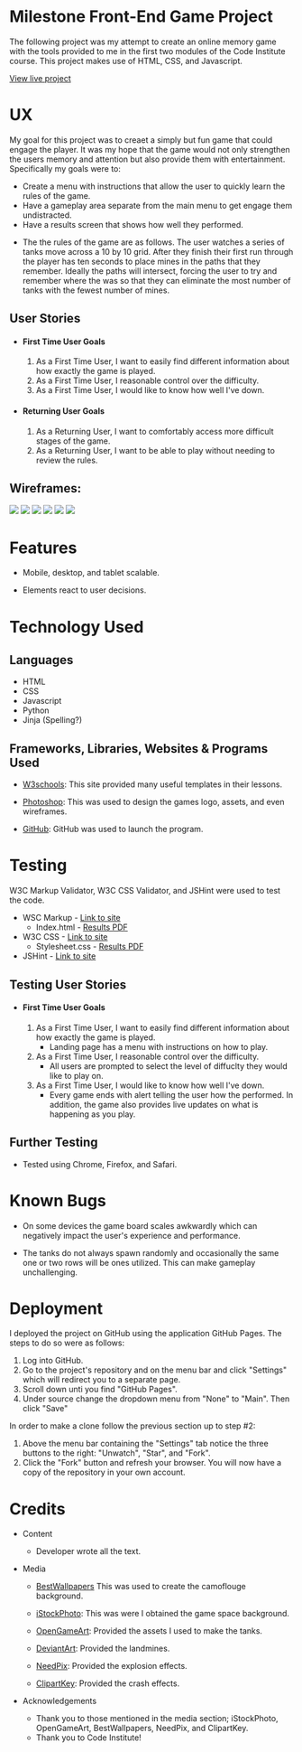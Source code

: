 # Milestone Front-End Game Project

The following project was my attempt to create an online memory game with the tools provided to me in the first two modules of the Code Institute course. 
This project makes use of HTML, CSS, and Javascript.

[View live project](https://readflix.herokuapp.com/)

# UX

My goal for this project was to creaet a simply but fun game that could engage the player. It was my hope that the game would not only
strengthen the users memory and attention but also provide them with entertainment. Specifically my goals were to:
- Create a menu with instructions that allow the user to quickly learn the rules of the game.
- Have a gameplay area separate from the main menu to get engage them undistracted.
- Have a results screen that shows how well they performed.

* The the rules of the game are as follows. The user watches a series of tanks move across a 10 by 10 grid. After they finish their first run through the player has ten seconds to place mines in the paths that they remember.
Ideally the paths will intersect, forcing the user to try and remember where the was so that they can eliminate the most number of tanks with the fewest number of mines.  


## User Stories

-   #### First Time User Goals

    1. As a First Time User, I want to easily find different information about how exactly the game is played.
    2. As a First Time User, I reasonable control over the difficulty.
    3. As a First Time User, I would like to know how well I've down.    

-   #### Returning User Goals

    1. As a Returning User, I want to comfortably access more difficult stages of the game.
    2. As a Returning User, I want to be able to play without needing to review the rules.

## Wireframes:
<img src="static/img/wireframes/Landing Page.png">
<img src="static/img/wireframes/Poster Click [Logged In].png">
<img src="static/img/wireframes/Login:Register Page.png">
<img src="static/img/wireframes/Landing Page [Logged In].png">
<img src="static/img/wireframes/Add Poster:Film [Logged In].png">
<img src="static/img/wireframes/Poster Add Rec [Logged In].png">


# Features

- Mobile, desktop, and tablet scalable.

- Elements react to user decisions.

# Technology Used

## Languages

- HTML
- CSS
- Javascript
- Python
- Jinja (Spelling?)

## Frameworks, Libraries, Websites & Programs Used

- [W3schools](https://www.w3schools.com/): This site provided many useful templates in their lessons.

- [Photoshop](https://photoshop.com/en): This was used to design the games logo, assets, and even wireframes. 

- [GitHub](https://github.com/): GitHub was used to launch the program.



# Testing
W3C Markup Validator, W3C CSS Validator, and JSHint were used to test the code. 

- WSC Markup - [Link to site](https://validator.w3.org/)
    - Index.html - <a href="assets/PDF/validation-HTML.pdf"> Results PDF </a>
- W3C CSS - [Link to site](https://jigsaw.w3.org/css-validator/#validate_by_input)
    - Stylesheet.css - <a href="assets/PDF/validation-CSS.pdf">Results PDF </a>
- JSHint - [Link to site](https://jshint.com/)


## Testing User Stories

-  #### First Time User Goals

    1. As a First Time User, I want to easily find different information about how exactly the game is played.
        - Landing page has a menu with instructions on how to play.
    2. As a First Time User, I reasonable control over the difficulty.
        - All users are prompted to select the level of diffuclty they would like to play on.
    3. As a First Time User, I would like to know how well I've down.  
        - Every game ends with alert telling the user how the performed. In addition, the game also provides live updates on what is happening as you play.


## Further Testing

- Tested using Chrome, Firefox, and Safari.

# Known Bugs

- On some devices the game board scales awkwardly which can negatively impact the user's experience and performance.

- The tanks do not always spawn randomly and occasionally the same one or two rows will be ones utilized. This can make gameplay unchallenging.

# Deployment

I deployed the project on GitHub using the application GitHub Pages. The steps to do so were as follows:
1.  Log into GitHub. 
2.  Go to the project's repository and on the menu bar and click "Settings" which will redirect you to a separate page.
3.  Scroll down unti you find "GitHub Pages".
4.  Under source change the dropdown menu from "None" to "Main". Then click "Save"

In order to make a clone follow the previous section up to step #2:
1.  Above the menu bar containing the "Settings" tab notice the three buttons to the right: "Unwatch", "Star", and "Fork".
2.  Click the "Fork" button and refresh your browser. You will now have a copy of the repository in your own account.

# Credits

- Content
    - Developer wrote all the text.

- Media
    - [BestWallpapers](https://besthqwallpapers.com/textures/summer-camouflage-texture-dark-green-camouflage-texture-dark-green-camouflage-background-camouflage-texture-138419) This was used to create the camoflouge background.

    - [iStockPhoto](https://www.istockphoto.com/vector/top-view-of-the-city-with-a-desert-gm922427730-253211217): This was were I obtained the game space background.

    - [OpenGameArt](https://opengameart.org/content/top-down-painted-tanks): Provided the assets I used to make the tanks.    

    - [DeviantArt](deviantart.com/toraiinxamikaze/art/Halo-Reach-Landmine-243453712): Provided the landmines.

    - [NeedPix](needpix.com/photo/950289/comic-blast-blast-effect-explosion-effect-comic-blast-effect-comic-explosion-effect-boom-bang-cartoon): Provided the explosion effects.

    - [ClipartKey](clipartkey.com/view/ombTxT_popart-cartoon-comicbook-crash-textstickers-text-onomatopoeia-crash/.png): Provided the crash effects.

- Acknowledgements
    - Thank you to those mentioned in the media section; iStockPhoto, OpenGameArt, BestWallpapers, NeedPix, and ClipartKey.
    - Thank you to Code Institute!